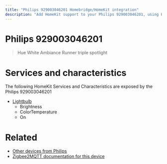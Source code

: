 ```yaml
---
title: "Philips 929003046201 Homebridge/HomeKit integration"
description: "Add HomeKit support to your Philips 929003046201, using Homebridge, Zigbee2MQTT and homebridge-z2m."
---
```

<!---
This file has been GENERATED using src/docgen/docgen.ts
DO NOT EDIT THIS FILE MANUALLY!
-->
# Philips 929003046201
> Hue White Ambiance Runner triple spotlight


# Services and characteristics
The following HomeKit Services and Characteristics are exposed by
the Philips 929003046201

* [Lightbulb](../../light.md)
  * Brightness
  * ColorTemperature
  * On


# Related
* [Other devices from Philips](../index.md#philips)
* [Zigbee2MQTT documentation for this device](https://www.zigbee2mqtt.io/devices/929003046201.html)
